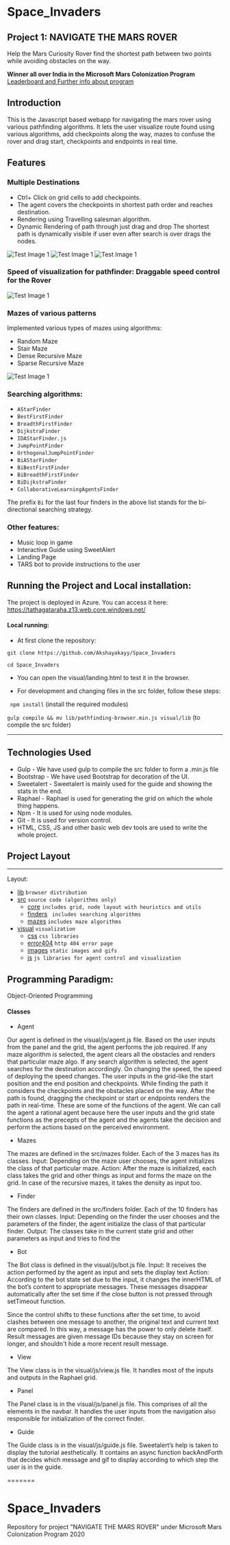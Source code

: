 # Space_Invaders
## Project 1: NAVIGATE THE MARS ROVER
Help the Mars Curiosity Rover find the shortest path between two points while avoiding obstacles on the way. <br>

**Winner all over India in the Microsoft Mars Colonization Program** <br>
[Leaderboard and Further info about program](https://microsoft.acehacker.com/mars/)
## Introduction
This is the Javascript based webapp for navigating the mars rover using various pathfinding algorithms. It lets the user visualize route found using various algorithms, add checkpoints along the way, mazes to confuse the rover and drag start, checkpoints and endpoints in real time.

## Features
### Multiple Destinations
- Ctrl+ Click on grid cells to add checkpoints.
- The agent covers the checkpoints in shortest path order and reaches destination.
- Rendering using Travelling salesman algorithm.
- Dynamic Rendering of path through just drag and drop The shortest path is dynamically visible if user even after search is over drags the nodes.
	
![Test Image 1](https://github.com/Akshayakayy/Space_Invaders/blob/master/visual/images/gifs/checkpoints.gif)
![Test Image 1](https://github.com/Akshayakayy/Space_Invaders/blob/master/visual/images/gifs/search.gif)
![Test Image 1](https://github.com/Akshayakayy/Space_Invaders/blob/master/visual/images/gifs/clearall.gif)

### Speed of visualization for pathfinder: Draggable speed control for the Rover

![Test Image 1](https://github.com/Akshayakayy/Space_Invaders/blob/master/visual/images/gifs/speed.gif)

### Mazes of various patterns
Implemented various types of mazes using algorithms:
- Random Maze
- Stair Maze
- Dense Recursive Maze
- Sparse Recursive Maze

![Test Image 1](https://github.com/Akshayakayy/Space_Invaders/blob/master/visual/images/gifs/maze.gif)

### Searching algorithms:

*  `AStarFinder` 
*  `BestFirstFinder`
*  `BreadthFirstFinder` 
*  `DijkstraFinder` 
*  `IDAStarFinder.js` 
*  `JumpPointFinder` 
*  `OrthogonalJumpPointFinder` 
*  `BiAStarFinder`
*  `BiBestFirstFinder`
*  `BiBreadthFirstFinder` 
*  `BiDijkstraFinder` 
*  `CollaborativeLearningAgentsFinder` 

The prefix `Bi` for the last four finders in the above list stands for the bi-directional searching strategy.

### Other features:
* Music loop in game
* Interactive Guide using SweetAlert 
* Landing Page
* TARS bot to provide instructions to the user 


## Running the Project and Local installation:

The project is deployed in Azure. You can access it here: https://tathagataraha.z13.web.core.windows.net/

#### Local running:
- At first clone the repository:

``git clone https://github.com/Akshayakayy/Space_Invaders``

``cd Space_Invaders``

- You can open the visual/landing.html to test it in the browser.

- For development and changing files in the src folder, follow these steps:

`` npm install`` (install the required modules)

``gulp compile && mv lib/pathfinding-browser.min.js visual/lib`` (to compile the src folder)

------

## Technologies Used

* Gulp - We have used gulp to compile the src folder to form a .min.js file
* Bootstrap - We have used Bootstrap for decoration of the UI.
* Sweetalert - Sweetalert is mainly used for the guide and showing the stats in the end.
* Raphael - Raphael is used for generating the grid on which the whole thing happens.
* Npm - It is used for using node modules.
* Git - It is used for version control.
* HTML, CSS, JS and other basic web dev tools are used to write the whole project.


## Project Layout
------------

Layout:

* [lib](./lib)	` browser distribution `
* [src](./src)	` source code (algorithms only) `
   * [core](./src/core)	` includes grid, node layout with heuristics and utils `
   * [finders](./src/finders)	` includes searching algorithms`
   * [mazes](./src/mazes)		`includes maze algorithms`
* [visual](./visual)	`visualization`
   * [css](./visual/css)	`css libraries`
   * [error404](./visual/error404)	`http 404 error page`
   * [images](./visual/images) `static images and gifs`
   * [js](./visual/js)	 `js libraries for agent control and visualization`



## Programming Paradigm: 

Object-Oriented Programming

#### Classes

* Agent

Our agent is defined in the visual/js/agent.js file. Based on the user inputs from the panel and the grid, the agent performs the job required.
If any maze algorithm is selected, the agent clears all the obstacles and renders that particular maze algo.
If any search algorithm is selected, the agent searches for the destination accordingly.
On changing the speed, the speed of deploying the speed changes.
The user inputs in the grid-like the start position and the end position and checkpoints. While finding the path it considers the checkpoints and the obstacles placed on the way.
After the path is found, dragging the checkpoint or start or endpoints renders the path in real-time.
These are some of the functions of the agent. We can call the agent a rational agent because here the user inputs and the grid state functions as the precepts of the agent and the agents take the decision and perform the actions based on the perceived environment.

* Mazes

The mazes are defined in the src/mazes folder. Each of the 3 mazes has its classes. 
Input: Depending on the maze user chooses, the agent initializes the class of that particular maze.
Action: After the maze is initialized, each class takes the grid and other things as input and forms the maze on the grid. In case of the recursive mazes, it takes the density as input too.

* Finder

The finders are defined in the src/finders folder. Each of the 10 finders has their own classes.
Input: Depending on the finder the user chooses and the parameters of the finder, the agent initialize the class of that particular finder.
Output: The classes take in the current state grid and other parameters as input and tries to find the 

* Bot

The Bot class is defined in the visual/js/bot.js file. 
Input: It receives the action performed by the agent as input and sets the display text
Action: According to the bot state set due to the input, it changes the innerHTML of the bot’s content to appropriate messages. These messages disappear automatically after the set time if the close button is not pressed through setTimeout function. 

Since the control shifts to these functions after the set time, to avoid clashes between one message to another, the original text and current text are compared. In this way, a message has the power to only delete itself. Result messages are given message IDs because they stay on screen for longer, and shouldn't hide a more recent result message.

* View

The View class is in the visual/js/view.js file. It handles most of the inputs and outputs in the Raphael grid. 
* Panel

The Panel class is in the visual/js/panel.js file. This comprises of all the elements in the navbar. It handles the user inputs from the navigation also responsible for initialization of the correct finder.

* Guide

The Guide class is in the visual/js/guide.js file. Sweetalert’s help is taken to display the tutorial aesthetically. It contains an async function backAndForth that decides which message and gif to display according to which step the user is in the guide.


=======
# Space_Invaders
Repository for project "NAVIGATE THE MARS ROVER" under Microsoft Mars Colonization Program 2020
